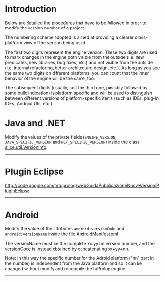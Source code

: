 # Introduction #

Below are detailed the procedures that have to be followed in order to modify the version number of a project.

The numbering scheme adopted is aimed at providing a clearer cross-platform view of the version being used.

The first two digits represent the engine version. These two digits are used to mark changes in the engine both visible from the outside (i.e. new predicates, new libraries, bug fixes, etc.) and not visible from the outside (i.e. internal refactoring, better architecture design, etc.). As long as you see the same two digits on different platforms, you can count that the inner behavior of the engine will be the same, too.

The subsequent digits (usually, just the third one, possibly followed by some build indication) is platform specific and will be
used to distinguish between different versions of platform-specific items (such as IDEs, plug-in IDEs, Android UIs, etc.)

# Java and .NET #
Modify the values of the private fields (`ENGINE_VERSION`, `JAVA_SPECIFIC_VERSION` and `NET_SPECIFIC_VERSION`) inside the class [alice.util.VersionInfo](http://code.google.com/p/tuprolog/source/browse/2p/trunk/src/alice/util/VersionInfo.java).

---


# Plugin Eclipse #
http://code.google.com/p/tuprolog/wiki/GuidaPubblicazioneNuoveVersioniPluginEclipse

---


# Android #
Modify the value of the attributes `android:versionCode` and `android:versionName` inside the file [AndroidManifest.xml](http://code.google.com/p/tuprolog/source/browse/2p-android/trunk/AndroidManifest.xml)

The versionName must be the complete xx.yy.nn version number, and the versionCode is instead obtained by concatenating xx+yy+nn.

Note: in this way the specific number for the Adroid platform ("nn" part in the number) is independent from the Java platform and so it can be changed without modify and recompile the tuProlog engine.

---
